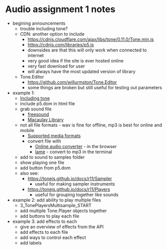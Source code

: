 # Audio assignment 1 notes

* begining announcements
  * trouble including tone?
  * CDN: another option to include
    * <https://cdnjs.cloudflare.com/ajax/libs/tone/0.11.0/Tone.min.js>
    * <https://cdnjs.com/libraries/p5.js>
    * downsides are that this will only work when connected to internet
    * very good idea if the site is ever hosted online
    * very fast download for user
    * will always have the most updated version of library
  * Tone.Editor
    * <https://github.com/willurmston/Tone.Editor>
    * some things are broken but still useful for testing out parameters
* example 1:
  * [Including tone](1_includingTone_FINISHED/sketch.js)
  * include p5.dom in html file
  * grab sound file
    * [freesound](http://www.freesound.org)
    * [Macaulay Library](https://www.macaulaylibrary.org/#_ga=2.227816093.1451042078.1519181247-355812784.1519181247)
  * not all file formats - wav is fine for offline, mp3 is best for online and mobile
    * [Supported media formats](https://developer.mozilla.org/en-US/docs/Web/HTML/Supported_media_formats)
    * convert file with 
      * [Online audio converter](https://online-audio-converter.com/) - in the browser 
      * [lame](http://lame.sourceforge.net/download.php) - convert to mp3 in the terminal
  * add to sound to samples folder
  * show playing one file
  * add button from p5.dom
  * also see:
    * <https://tonejs.github.io/docs/r11/Sampler>
      * useful for making sampler instruments
    * <https://tonejs.github.io/docs/r11/Players>
      * useful for grouping together like sounds
* example 2: add ability to play multiple files
  * 3_TonePlayersMultisample_START
  * add multiple Tone.Player objects together
  * add buttons to play each file
* example 3: add effects to each 
  * give an overview of effects from the API
  * add effects to each file
  * add ways to control each effect
  * add labels

